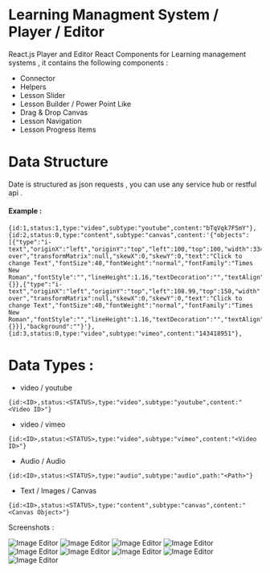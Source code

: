 # Learning Managment System / Player / Editor 
React.js Player and Editor React Components for Learning management systems , it contains the following components :

* Connector 
* Helpers 
* Lesson Slider 
* Lesson Builder / Power Point Like
* Drag & Drop Canvas
* Lesson Navigation
* Lesson Progress Items


# Data Structure

Date is structured as json requests , you can use any service hub or restful api .

#### Example :

```
{id:1,status:1,type:"video",subtype:"youtube",content:"bTqVqk7FSmY"},
{id:2,status:0,type:"content",subtype:"canvas",content:'{"objects":[{"type":"i-text","originX":"left","originY":"top","left":100,"top":100,"width":334.34,"height":45.2,"fill":"blue","stroke":null,"strokeWidth":1,"strokeDashArray":null,"strokeLineCap":"butt","strokeLineJoin":"miter","strokeMiterLimit":10,"scaleX":1,"scaleY":1,"angle":0,"flipX":false,"flipY":false,"opacity":1,"shadow":null,"visible":true,"clipTo":null,"backgroundColor":"","fillRule":"nonzero","globalCompositeOperation":"source-over","transformMatrix":null,"skewX":0,"skewY":0,"text":"Click to change Text","fontSize":40,"fontWeight":"normal","fontFamily":"Times New Roman","fontStyle":"","lineHeight":1.16,"textDecoration":"","textAlign":"left","textBackgroundColor":"","styles":{}},{"type":"i-text","originX":"left","originY":"top","left":108.99,"top":150,"width":334.34,"height":45.2,"fill":"blue","stroke":null,"strokeWidth":1,"strokeDashArray":null,"strokeLineCap":"butt","strokeLineJoin":"miter","strokeMiterLimit":10,"scaleX":0.49,"scaleY":0.49,"angle":0,"flipX":false,"flipY":false,"opacity":1,"shadow":null,"visible":true,"clipTo":null,"backgroundColor":"","fillRule":"nonzero","globalCompositeOperation":"source-over","transformMatrix":null,"skewX":0,"skewY":0,"text":"Click to change Text","fontSize":40,"fontWeight":"normal","fontFamily":"Times New Roman","fontStyle":"","lineHeight":1.16,"textDecoration":"","textAlign":"left","textBackgroundColor":"","styles":{}}],"background":""}'},
{id:3,status:0,type:"video",subtype:"vimeo",content:"143418951"},
```

# Data Types :

* video / youtube
```
{id:<ID>,status:<STATUS>,type:"video",subtype:"youtube",content:"<Video ID>"}

```

* video / vimeo
```
{id:<ID>,status:<STATUS>,type:"video",subtype:"vimeo",content:"<Video ID>"}

```

* Audio / Audio
```
{id:<ID>,status:<STATUS>,type:"audio",subtype:"audio",path:"<Path>"}

```

* Text / Images / Canvas
```
{id:<ID>,status:<STATUS>,type:"content",subtype:"canvas",content:"<Canvas Object>"}

```

Screenshots :

![Image Editor ](https://s21.postimg.org/tihyms9rb/Text.png)
![Image Editor ](https://s21.postimg.org/hunws8kmf/text_minipulation.png)
![Image Editor ](https://s21.postimg.org/66tuxovhj/toolsbar.png)
![Image Editor ](https://s21.postimg.org/kejjmc86f/video.png)
![Image Editor ](https://s21.postimg.org/hlqc2b7tz/voice.png)
![Image Editor ](https://s21.postimg.org/59iub2ulj/colors.png)
![Image Editor ](https://s21.postimg.org/nqd91wajr/editor_component.png)
![Image Editor ](https://s21.postimg.org/vx9u77q07/interactive_text.png)
![Image Editor ](https://s21.postimg.org/5dh952pgn/progress.png)
